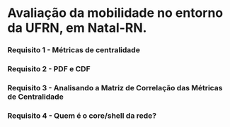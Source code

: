 # Avaliação da mobilidade no entorno da UFRN, em Natal-RN.

### Requisito 1 - Métricas de centralidade

### Requisito 2 - PDF e CDF

### Requisito 3 - Analisando a Matriz de Correlação das Métricas de Centralidade

### Requisito 4 - Quem é o core/shell da rede?
